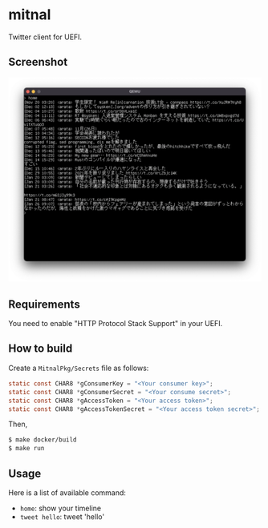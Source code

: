# mitnal

Twitter client for UEFI.

## Screenshot

![](Static/ScreenShot.png)

## Requirements

You need to enable "HTTP Protocol Stack Support" in your UEFI.

## How to build

Create a `MitnalPkg/Secrets` file as follows:

```c
static const CHAR8 *gConsumerKey = "<Your consumer key>";
static const CHAR8 *gConsumerSecret = "<Your consume secret>";
static const CHAR8 *gAccessToken = "<Your access token>";
static const CHAR8 *gAccessTokenSecret = "<Your access token secret>";
```

Then,

```bash
$ make docker/build
$ make run
```

## Usage

Here is a list of available command:

- `home`: show your timeline
- `tweet hello`:  tweet 'hello'
